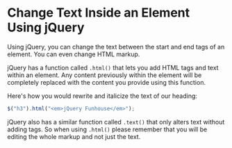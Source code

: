 # Change Text Inside an Element Using jQuery
Using jQuery, you can change the text between the start and end tags of an element. You can even change HTML markup.

jQuery has a function called `.html()` that lets you add HTML tags and text within an element. Any content previously within the element will be completely replaced with the content you provide using this function.

Here's how you would rewrite and italicize the text of our heading:

```javascript
$("h3").html("<em>jQuery Funhouse</em>");
```

jQuery also has a similar function called `.text()` that only alters text without adding tags. So when using `.html()` please remember that you will be editing the whole markup and not just the text.
